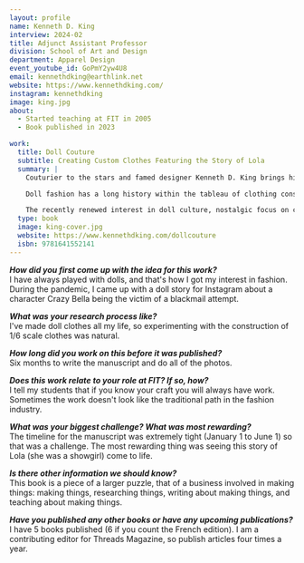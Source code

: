 ```yaml
---
layout: profile
name: Kenneth D. King
interview: 2024-02
title: Adjunct Assistant Professor
division: School of Art and Design
department: Apparel Design
event_youtube_id: GoPmY2yw4U8
email: kennethdking@earthlink.net
website: https://www.kennethdking.com/
instagram: kennethdking
image: king.jpg
about:
  - Started teaching at FIT in 2005
  - Book published in 2023

work:
  title: Doll Couture
  subtitle: Creating Custom Clothes Featuring the Story of Lola
  summary: |
    Couturier to the stars and famed designer Kenneth D. King brings his Belle Epoque sensibilities to the world of custom doll clothing construction in _Doll Couture_. Inspired by his viral social media stories of Crazy Bella and her high-fashion friends, _Doll Couture_ showcases King's one-of-a-kind designs for clothes that fit 11-1/2 inch fashion dolls. 

    Doll fashion has a long history within the tableau of clothing construction as the first way many people who sew started their sewing journeys. What sewing-crazy kid doesn't remember creating outfits for a favorite doll? Doll clothing was the entry point for so many, and it remains a craft that speaks to the intricacies of detail work that go into all clothing construction.

    The recently renewed interest in doll culture, nostalgic focus on collectibles, and renewed interest in the fiber arts make this the perfect time to step into this space. Guided by King, an expert in couture sewing who threads the needle between the mechanics of garment construction and the visual feast of rich fabrics and design, _Doll Couture_ will be a one-of-a-kind project that both delights and inspires.
  type: book
  image: king-cover.jpg
  website: https://www.kennethdking.com/dollcouture
  isbn: 9781641552141
---
```

***How did you first come up with the idea for this work?***  
I have always played with dolls, and that's how I got my interest in fashion. During the pandemic, I came up with a doll story for Instagram about a character Crazy Bella being the victim of a blackmail attempt.

***What was your research process like?***  
I've made doll clothes all my life, so experimenting with the construction of 1/6 scale clothes was natural.

***How long did you work on this before it was published?***  
Six months to write the manuscript and do all of the photos.

***Does this work relate to your role at FIT? If so, how?***  
I tell my students that if you know your craft you will always have work. Sometimes the work doesn't look like the traditional path in the fashion industry.

***What was your biggest challenge? What was most rewarding?***  
The timeline for the manuscript was extremely tight (January 1 to June 1) so that was a challenge.  The most rewarding thing was seeing this story of Lola (she was a showgirl) come to life.

***Is there other information we should know?***  
This book is a piece of a larger puzzle, that of a business involved in making things: making things, researching things, writing about making things, and teaching about making things.

***Have you published any other books or have any upcoming publications?***  
I have 5 books published (6 if you count the French edition). I am a contributing editor for Threads Magazine, so publish articles four times a year. 
